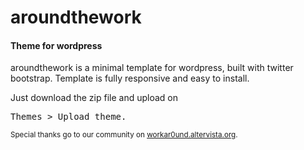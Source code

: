 # aroundthework
<h4>Theme for wordpress</h4>
<p>aroundthework is a minimal template for wordpress, built with twitter bootstrap.
Template is fully responsive and easy to install.</p>

<p>Just download the zip file and upload on <pre>Themes > Upload theme. </pre></p>

<small>Special thanks go to our community on <a href="http://workar0und.altervista.org" title="Workar0und">workar0und.altervista.org</a>.
